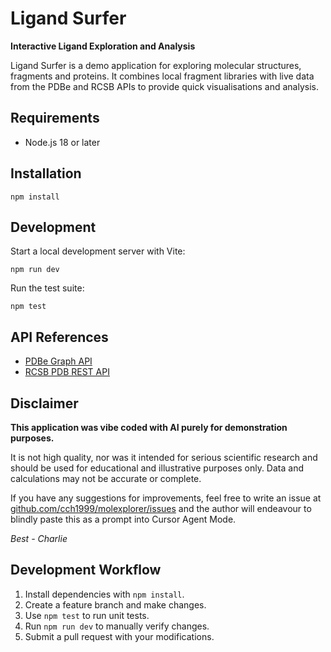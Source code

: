# Ligand Surfer

**Interactive Ligand Exploration and Analysis**

Ligand Surfer is a demo application for exploring molecular structures, fragments and proteins. It combines local fragment libraries with live data from the PDBe and RCSB APIs to provide quick visualisations and analysis.

## Requirements
- Node.js 18 or later

## Installation
```
npm install
```

## Development
Start a local development server with Vite:
```
npm run dev
```
Run the test suite:
```
npm test
```

## API References
- [PDBe Graph API](https://www.ebi.ac.uk/pdbe/graph-api/pdbe_doc/)
- [RCSB PDB REST API](https://data.rcsb.org/redoc/index.html)

## Disclaimer
**This application was vibe coded with AI purely for demonstration purposes.**

It is not high quality, nor was it intended for serious scientific research and should be used for educational and illustrative purposes only. Data and calculations may not be accurate or complete.

If you have any suggestions for improvements, feel free to write an issue at [github.com/cch1999/molexplorer/issues](https://github.com/cch1999/molexplorer/issues) and the author will endeavour to blindly paste this as a prompt into Cursor Agent Mode.

*Best - Charlie*

## Development Workflow
1. Install dependencies with `npm install`.
2. Create a feature branch and make changes.
3. Use `npm test` to run unit tests.
4. Run `npm run dev` to manually verify changes.
5. Submit a pull request with your modifications.

